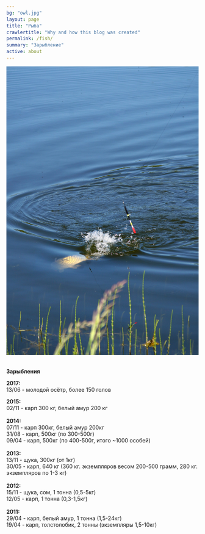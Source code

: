 ```yaml
---
bg: "owl.jpg"
layout: page
title: "Рыба"
crawlertitle: "Why and how this blog was created"
permalink: /fish/
summary: "Зарыбление"
active: about
---
```


<p><img src="fish.jpg" alt="Рыба на озере Выгоничанка" width="702" /><br /> </p>
<p><b>Зарыбления</b></p>
<p><b>2017:</b><br />13/06 - молодой осётр, более 150 голов</p>
<p><b>2015:</b><br />02/11 - карп 300 кг, белый амур 200 кг<br /><br /><b>2014:</b><br />07/11 - карп 300кг, белый амур 200кг<br />31/08 - карп, 500кг (по 300-500г)<br />09/04 - карп, 500кг (по 400-500г, итого ~1000 особей)<br /><br /><b>2013:</b><br />13/11 - щука, 300кг (от 1кг)<br />30/05 - карп, 640 кг (360 кг. экземпляров весом 200-500 грамм, 280 кг. экземпляров по 1-3 кг)<br /><br /><b>2012:</b><br />15/11 - щука, сом, 1 тонна (0,5-5кг)<br />12/05 - карп, 1 тонна (0,3-1,5кг)<br /><br /><b>2011:</b><br />29/04 - карп, белый амур, 1 тонна (1,5-24кг)<br />19/04 - карп, толстолобик, 2 тонны (экземпляры 1,5-10кг)</p>
